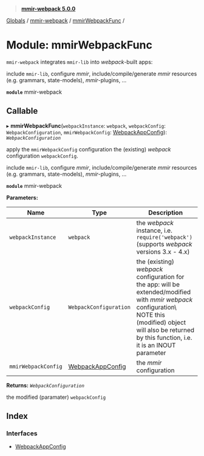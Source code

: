 > **[mmir-webpack 5.0.0](../README.md)**

[Globals](../README.md) / [mmir-webpack](mmir_webpack.md) / [mmirWebpackFunc](mmir_webpack.mmirwebpackfunc.md) /

# Module: mmirWebpackFunc

`mmir-webpack` integrates `mmir-lib` into _webpack_-built apps:

include `mmir-lib`, configure _mmir_, include/compile/generate _mmir_ resources
(e.g. grammars, state-models), _mmir_-plugins, ...

**`module`** mmir-webpack

## Callable

▸ **mmirWebpackFunc**(`webpackInstance`: `webpack`, `webpackConfig`: `WebpackConfiguration`, `mmirWebpackConfig`: [WebpackAppConfig](../interfaces/mmir_webpack.mmirwebpackfunc.webpackappconfig.md)): *`WebpackConfiguration`*

apply the `mmirWebpackConfig` configuration the (existing) _webpack_
configuration `webpackConfig`.

include `mmir-lib`, configure _mmir_, include/compile/generate _mmir_ resources
(e.g. grammars, state-models), _mmir_-plugins, ...

**`module`** mmir-webpack

**Parameters:**

Name | Type | Description |
------ | ------ | ------ |
`webpackInstance` | `webpack` | the _webpack_ instance, i.e. `require('webpack')` (supports _webpack_ versions 3.x - 4.x)  |
`webpackConfig` | `WebpackConfiguration` | the (existing) _webpack_ configuration for the app: will be extended/modified with _mmir_ 															_webpack_ configuration\ 									 						NOTE this (modified) object will also be returned by this function, i.e. it is an INOUT parameter  |
`mmirWebpackConfig` | [WebpackAppConfig](../interfaces/mmir_webpack.mmirwebpackfunc.webpackappconfig.md) | the _mmir_ configuration  |

**Returns:** *`WebpackConfiguration`*

the modified (paramater) `webpackConfig`

## Index

### Interfaces

* [WebpackAppConfig](../interfaces/mmir_webpack.mmirwebpackfunc.webpackappconfig.md)